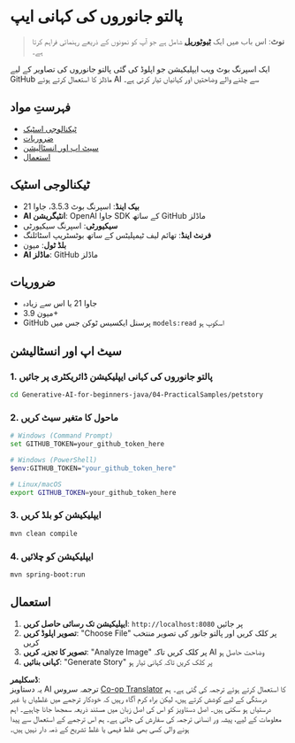 <!--
CO_OP_TRANSLATOR_METADATA:
{
  "original_hash": "c1ac1fbe111c9882e869f1453b915a17",
  "translation_date": "2025-07-25T08:54:36+00:00",
  "source_file": "04-PracticalSamples/petstory/README.md",
  "language_code": "ur"
}
-->
# پالتو جانوروں کی کہانی ایپ

>**نوٹ**: اس باب میں ایک [**ٹیوٹوریل**](./TUTORIAL.md) شامل ہے جو آپ کو نمونوں کے ذریعے رہنمائی فراہم کرتا ہے۔

ایک اسپرنگ بوٹ ویب ایپلیکیشن جو اپلوڈ کی گئی پالتو جانوروں کی تصاویر کے لیے GitHub ماڈلز کا استعمال کرتے ہوئے AI سے چلنے والے وضاحتیں اور کہانیاں تیار کرتی ہے۔

## فہرستِ مواد

- [ٹیکنالوجی اسٹیک](../../../../04-PracticalSamples/petstory)
- [ضروریات](../../../../04-PracticalSamples/petstory)
- [سیٹ اپ اور انسٹالیشن](../../../../04-PracticalSamples/petstory)
- [استعمال](../../../../04-PracticalSamples/petstory)

## ٹیکنالوجی اسٹیک

- **بیک اینڈ**: اسپرنگ بوٹ 3.5.3، جاوا 21
- **AI انٹیگریشن**: OpenAI جاوا SDK کے ساتھ GitHub ماڈلز
- **سیکیورٹی**: اسپرنگ سیکیورٹی
- **فرنٹ اینڈ**: تھائم لیف ٹیمپلیٹس کے ساتھ بوٹسٹریپ اسٹائلنگ
- **بلڈ ٹول**: میون
- **AI ماڈلز**: GitHub ماڈلز

## ضروریات

- جاوا 21 یا اس سے زیادہ
- میون 3.9+
- GitHub پرسنل ایکسیس ٹوکن جس میں `models:read` اسکوپ ہو

## سیٹ اپ اور انسٹالیشن

### 1. پالتو جانوروں کی کہانی ایپلیکیشن ڈائریکٹری پر جائیں
```bash
cd Generative-AI-for-beginners-java/04-PracticalSamples/petstory
```

### 2. ماحول کا متغیر سیٹ کریں
   ```bash
   # Windows (Command Prompt)
   set GITHUB_TOKEN=your_github_token_here
   
   # Windows (PowerShell)
   $env:GITHUB_TOKEN="your_github_token_here"
   
   # Linux/macOS
   export GITHUB_TOKEN=your_github_token_here
   ```

### 3. ایپلیکیشن کو بلڈ کریں
```bash
mvn clean compile
```

### 4. ایپلیکیشن کو چلائیں
```bash
mvn spring-boot:run
```

## استعمال

1. **ایپلیکیشن تک رسائی حاصل کریں**: `http://localhost:8080` پر جائیں
2. **تصویر اپلوڈ کریں**: "Choose File" پر کلک کریں اور پالتو جانور کی تصویر منتخب کریں
3. **تصویر کا تجزیہ کریں**: "Analyze Image" پر کلک کریں تاکہ AI وضاحت حاصل ہو
4. **کہانی بنائیں**: "Generate Story" پر کلک کریں تاکہ کہانی تیار ہو

**ڈسکلیمر**:  
یہ دستاویز AI ترجمہ سروس [Co-op Translator](https://github.com/Azure/co-op-translator) کا استعمال کرتے ہوئے ترجمہ کی گئی ہے۔ ہم درستگی کے لیے کوشش کرتے ہیں، لیکن براہ کرم آگاہ رہیں کہ خودکار ترجمے میں غلطیاں یا غیر درستیاں ہو سکتی ہیں۔ اصل دستاویز کو اس کی اصل زبان میں مستند ذریعہ سمجھا جانا چاہیے۔ اہم معلومات کے لیے، پیشہ ور انسانی ترجمہ کی سفارش کی جاتی ہے۔ ہم اس ترجمے کے استعمال سے پیدا ہونے والی کسی بھی غلط فہمی یا غلط تشریح کے ذمہ دار نہیں ہیں۔